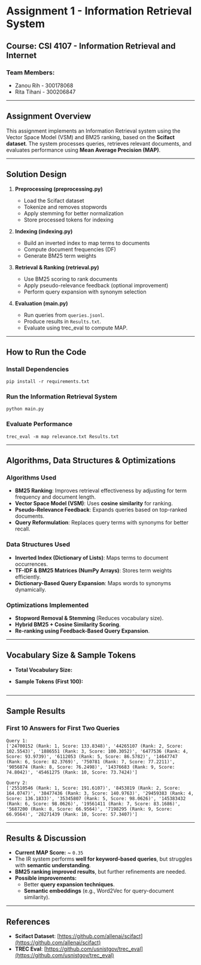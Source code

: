 # **Assignment 1 - Information Retrieval System**

## **Course: CSI 4107 - Information Retrieval and Internet**

### **Team Members:**

- Zanou Rih - 300178068
- Rita Tihani - 300206847
---

## **Assignment Overview**

This assignment implements an Information Retrieval system using the Vector Space Model (VSM) and BM25 ranking,
based on the **Scifact dataset**. The system processes queries, retrieves relevant documents,
and evaluates performance using **Mean Average Precision (MAP)**.

---

## **Solution Design**

1. **Preprocessing (preprocessing.py)**

   - Load the Scifact dataset
   - Tokenize and removes stopwords
   - Apply stemming for better normalization
   - Store processed tokens for indexing

2. **Indexing (indexing.py)**

   - Build an inverted index to map terms to documents
   - Compute document frequencies (DF)
   - Generate BM25 term weights

3. **Retrieval & Ranking (retrieval.py)**

   - Use BM25 scoring to rank documents
   - Apply pseudo-relevance feedback (optional improvement)
   - Perform query expansion with synonym selection

4. **Evaluation (main.py)**
   - Run queries from `queries.jsonl`.
   - Produce results in `Results.txt`.
   - Evaluate using trec_eval to compute MAP.

---

## **How to Run the Code**

### **Install Dependencies**

```
pip install -r requirements.txt
```

### **Run the Information Retrieval System**

```
python main.py
```

### **Evaluate Performance**

```
trec_eval -m map relevance.txt Results.txt
```

---

## **Algorithms, Data Structures & Optimizations**

### **Algorithms Used**

- **BM25 Ranking**: Improves retrieval effectiveness by adjusting for term frequency and document length.
- **Vector Space Model (VSM)**: Uses **cosine similarity** for ranking.
- **Pseudo-Relevance Feedback**: Expands queries based on top-ranked documents.
- **Query Reformulation**: Replaces query terms with synonyms for better recall.

### **Data Structures Used**

- **Inverted Index (Dictionary of Lists)**: Maps terms to document occurrences.
- **TF-IDF & BM25 Matrices (NumPy Arrays)**: Stores term weights efficiently.
- **Dictionary-Based Query Expansion**: Maps words to synonyms dynamically.

### **Optimizations Implemented**

- **Stopword Removal & Stemming** (Reduces vocabulary size).
- **Hybrid BM25 + Cosine Similarity Scoring**.
- **Re-ranking using Feedback-Based Query Expansion**.

---

## **Vocabulary Size & Sample Tokens**

- **Total Vocabulary Size:**
- **Sample Tokens (First 100):**

  ```

  ```

---

## **Sample Results**

### **First 10 Answers for First Two Queries**

```
Query 1:
['24700152 (Rank: 1, Score: 133.8348)', '44265107 (Rank: 2, Score: 102.5543)', '1886551 (Rank: 3, Score: 100.3052)', '6477536 (Rank: 4, Score: 93.9739)', '6112053 (Rank: 5, Score: 86.5782)', '14647747 (Rank: 6, Score: 82.3769)', '750781 (Rank: 7, Score: 77.2211)', '9056874 (Rank: 8, Score: 76.2498)', '14376683 (Rank: 9, Score: 74.8042)', '45461275 (Rank: 10, Score: 73.7424)']
```

```
Query 2:
['25510546 (Rank: 1, Score: 191.6107)', '8453819 (Rank: 2, Score: 164.0747)', '38477436 (Rank: 3, Score: 140.9763)', '29459383 (Rank: 4, Score: 136.1833)', '35345807 (Rank: 5, Score: 98.0626)', '145383432 (Rank: 6, Score: 98.0626)', '19561411 (Rank: 7, Score: 83.1686)', '5687200 (Rank: 8, Score: 66.9564)', '7198295 (Rank: 9, Score: 66.9564)', '28271439 (Rank: 10, Score: 57.3407)']
```

---

## **Results & Discussion**

- **Current MAP Score:** ~ `0.35`
- The IR system performs **well for keyword-based queries**, but struggles with **semantic understanding**.
- **BM25 ranking improved results**, but further refinements are needed.
- **Possible improvements:**
  - Better **query expansion techniques**.
  - **Semantic embeddings** (e.g., Word2Vec for query-document similarity).

---

## **References**

- **Scifact Dataset**: [https://github.com/allenai/scifact](https://github.com/allenai/scifact)
- **TREC Eval**: [https://github.com/usnistgov/trec_eval](https://github.com/usnistgov/trec_eval)
